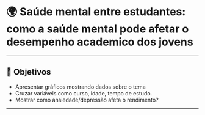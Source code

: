 # 🌍 Saúde mental entre estudantes: como a saúde mental pode afetar o desempenho academico dos jovens 
---

## 🎯 Objetivos

- Apresentar gráficos mostrando dados sobre o tema 
- Cruzar variáveis como curso, idade, tempo de estudo.
- Mostrar como ansiedade/depressão afeta o rendimento?
---
